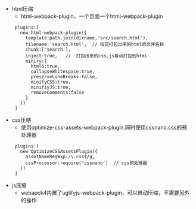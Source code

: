 - html压缩
   - html-webpack-plugin，一个页面一个html-webpack-plugin
   ```
    plugins:[
      new html-webpack-plugin({
        template:path.join(dirname,'src/search.html'),
        filename:'search.html',  // 指定打包出来的html的文件名称
        chunk:['search'],
        inject:true,   //  打包出来的css,js自动打包到html
        minify:{
          html5:true,
          collapseWhitespace:true,
          preserveLineBreaks:false,
          minifyCSS:true,
          minifiyJS:true,
          removeComments:false
        }
      })
    ]
   ```
- css压缩
   - 使用optimize-css-assets-webpack-plugin.同时使用cssnano.css的预处理器
   ```
    plugins:[
      new OptimizeCSSAssetsPlugin({
        assetNameRegWxp:/\.css$/g,
        cssProcessor:require('cssnano')  // css预处理器
      })
    ]
   ```
- js压缩
   - webapck4内置了uglifyjs-webpack-plugin，可以自动压缩，不需要另外的操作